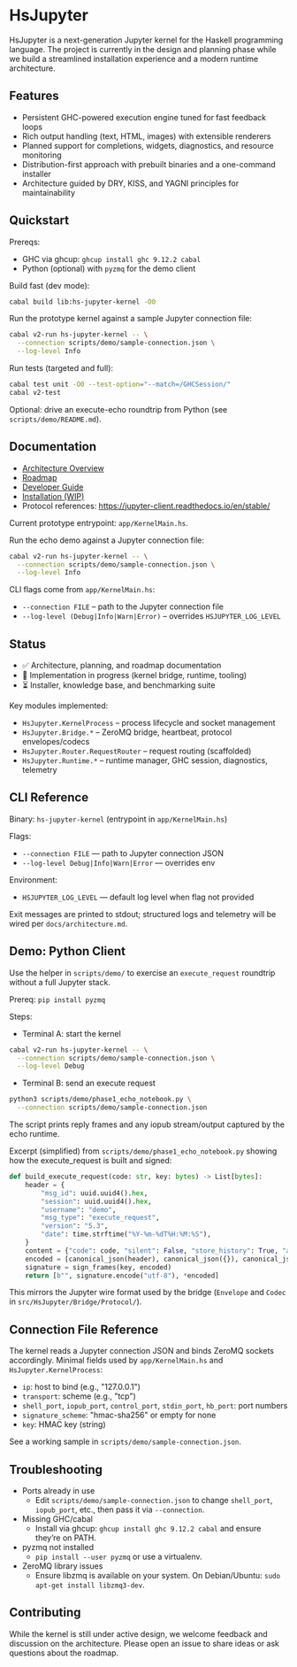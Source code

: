 # HsJupyter

HsJupyter is a next-generation Jupyter kernel for the Haskell programming language. The project is currently in the design and planning phase while we build a streamlined installation experience and a modern runtime architecture.

## Features

- Persistent GHC-powered execution engine tuned for fast feedback loops
- Rich output handling (text, HTML, images) with extensible renderers
- Planned support for completions, widgets, diagnostics, and resource monitoring
- Distribution-first approach with prebuilt binaries and a one-command installer
- Architecture guided by DRY, KISS, and YAGNI principles for maintainability

## Quickstart

Prereqs:

- GHC via ghcup: `ghcup install ghc 9.12.2 cabal`
- Python (optional) with `pyzmq` for the demo client

Build fast (dev mode):

```bash
cabal build lib:hs-jupyter-kernel -O0
```

Run the prototype kernel against a sample Jupyter connection file:

```bash
cabal v2-run hs-jupyter-kernel -- \
  --connection scripts/demo/sample-connection.json \
  --log-level Info
```

Run tests (targeted and full):

```bash
cabal test unit -O0 --test-option="--match=/GHCSession/"
cabal v2-test
```

Optional: drive an execute-echo roundtrip from Python (see `scripts/demo/README.md`).

## Documentation

- [Architecture Overview](docs/architecture.md)
- [Roadmap](docs/roadmap.md)
- [Developer Guide](docs/developer/README.md)
- [Installation (WIP)](docs/installation/README.md)
- Protocol references: <https://jupyter-client.readthedocs.io/en/stable/>

Current prototype entrypoint: `app/KernelMain.hs`.

Run the echo demo against a Jupyter connection file:

```bash
cabal v2-run hs-jupyter-kernel -- \
  --connection scripts/demo/sample-connection.json \
  --log-level Info
```

CLI flags come from `app/KernelMain.hs`:

- `--connection FILE` – path to the Jupyter connection file
- `--log-level (Debug|Info|Warn|Error)` – overrides `HSJUPYTER_LOG_LEVEL`

## Status

- ✅ Architecture, planning, and roadmap documentation
- 🔄 Implementation in progress (kernel bridge, runtime, tooling)
- ⏳ Installer, knowledge base, and benchmarking suite

Key modules implemented:

- `HsJupyter.KernelProcess` – process lifecycle and socket management
- `HsJupyter.Bridge.*` – ZeroMQ bridge, heartbeat, protocol envelopes/codecs
- `HsJupyter.Router.RequestRouter` – request routing (scaffolded)
- `HsJupyter.Runtime.*` – runtime manager, GHC session, diagnostics, telemetry

## CLI Reference

Binary: `hs-jupyter-kernel` (entrypoint in `app/KernelMain.hs`)

Flags:

- `--connection FILE` — path to Jupyter connection JSON
- `--log-level Debug|Info|Warn|Error` — overrides env

Environment:

- `HSJUPYTER_LOG_LEVEL` — default log level when flag not provided

Exit messages are printed to stdout; structured logs and telemetry will be wired per `docs/architecture.md`.

## Demo: Python Client

Use the helper in `scripts/demo/` to exercise an `execute_request` roundtrip without a full Jupyter stack.

Prereq: `pip install pyzmq`

Steps:

- Terminal A: start the kernel

```bash
cabal v2-run hs-jupyter-kernel -- \
  --connection scripts/demo/sample-connection.json \
  --log-level Debug
```

- Terminal B: send an execute request

```bash
python3 scripts/demo/phase1_echo_notebook.py \
  --connection scripts/demo/sample-connection.json
```

The script prints reply frames and any iopub stream/output captured by the echo runtime.

Excerpt (simplified) from `scripts/demo/phase1_echo_notebook.py` showing how the execute_request is built and signed:

```python
def build_execute_request(code: str, key: bytes) -> List[bytes]:
    header = {
        "msg_id": uuid.uuid4().hex,
        "session": uuid.uuid4().hex,
        "username": "demo",
        "msg_type": "execute_request",
        "version": "5.3",
        "date": time.strftime("%Y-%m-%dT%H:%M:%S"),
    }
    content = {"code": code, "silent": False, "store_history": True, "allow_stdin": False}
    encoded = [canonical_json(header), canonical_json({}), canonical_json({}), canonical_json(content)]
    signature = sign_frames(key, encoded)
    return [b"", signature.encode("utf-8"), *encoded]
```

This mirrors the Jupyter wire format used by the bridge (`Envelope` and `Codec` in `src/HsJupyter/Bridge/Protocol/`).

## Connection File Reference

The kernel reads a Jupyter connection JSON and binds ZeroMQ sockets accordingly. Minimal fields used by `app/KernelMain.hs` and `HsJupyter.KernelProcess`:

- `ip`: host to bind (e.g., "127.0.0.1")
- `transport`: scheme (e.g., "tcp")
- `shell_port`, `iopub_port`, `control_port`, `stdin_port`, `hb_port`: port numbers
- `signature_scheme`: "hmac-sha256" or empty for none
- `key`: HMAC key (string)

See a working sample in `scripts/demo/sample-connection.json`.

## Troubleshooting

- Ports already in use
  - Edit `scripts/demo/sample-connection.json` to change `shell_port`, `iopub_port`, etc., then pass it via `--connection`.
- Missing GHC/cabal
  - Install via ghcup: `ghcup install ghc 9.12.2 cabal` and ensure they’re on PATH.
- pyzmq not installed
  - `pip install --user pyzmq` or use a virtualenv.
- ZeroMQ library issues
  - Ensure libzmq is available on your system. On Debian/Ubuntu: `sudo apt-get install libzmq3-dev`.

## Contributing

While the kernel is still under active design, we welcome feedback and discussion on the architecture. Please open an issue to share ideas or ask questions about the roadmap.
